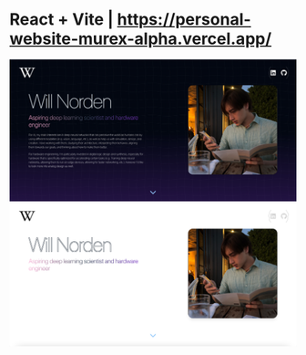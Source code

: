 # React + Vite  |  https://personal-website-murex-alpha.vercel.app/

![PersonalWebsite](Website1.png)
![PersonalWebsite](Website2.png)
